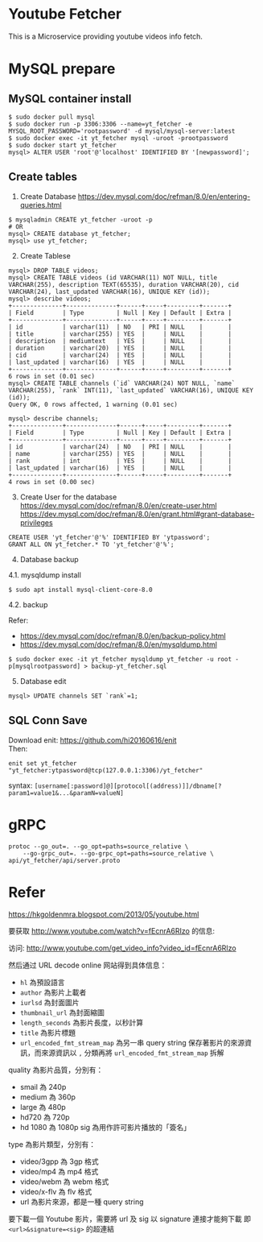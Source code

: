 # Youtube Fetcher

This is a Microservice providing youtube videos info fetch.

# MySQL prepare

## MySQL container install

```
$ sudo docker pull mysql
$ sudo docker run -p 3306:3306 --name=yt_fetcher -e MYSQL_ROOT_PASSWORD='rootpassword' -d mysql/mysql-server:latest
$ sudo docker exec -it yt_fetcher mysql -uroot -prootpassword
$ sudo docker start yt_fetcher
mysql> ALTER USER 'root'@'localhost' IDENTIFIED BY '[newpassword]';
```

## Create tables

1. Create Database
https://dev.mysql.com/doc/refman/8.0/en/entering-queries.html
```
$ mysqladmin CREATE yt_fetcher -uroot -p
# OR
mysql> CREATE database yt_fetcher;
mysql> use yt_fetcher;
```

2. Create Tablese
```
mysql> DROP TABLE videos;
mysql> CREATE TABLE videos (id VARCHAR(11) NOT NULL, title VARCHAR(255), description TEXT(65535), duration VARCHAR(20), cid VARCHAR(24), last_updated VARCHAR(16), UNIQUE KEY (id));
mysql> describe videos;
+--------------+--------------+------+-----+---------+-------+
| Field        | Type         | Null | Key | Default | Extra |
+--------------+--------------+------+-----+---------+-------+
| id           | varchar(11)  | NO   | PRI | NULL    |       |
| title        | varchar(255) | YES  |     | NULL    |       |
| description  | mediumtext   | YES  |     | NULL    |       |
| duration     | varchar(20)  | YES  |     | NULL    |       |
| cid          | varchar(24)  | YES  |     | NULL    |       |
| last_updated | varchar(16)  | YES  |     | NULL    |       |
+--------------+--------------+------+-----+---------+-------+
6 rows in set (0.01 sec)
mysql> CREATE TABLE channels (`id` VARCHAR(24) NOT NULL, `name` VARCHAR(255), `rank` INT(11), `last_updated` VARCHAR(16), UNIQUE KEY (id));
Query OK, 0 rows affected, 1 warning (0.01 sec)

mysql> describe channels;
+--------------+--------------+------+-----+---------+-------+
| Field        | Type         | Null | Key | Default | Extra |
+--------------+--------------+------+-----+---------+-------+
| id           | varchar(24)  | NO   | PRI | NULL    |       |
| name         | varchar(255) | YES  |     | NULL    |       |
| rank         | int          | YES  |     | NULL    |       |
| last_updated | varchar(16)  | YES  |     | NULL    |       |
+--------------+--------------+------+-----+---------+-------+
4 rows in set (0.00 sec)
```

3. Create User for the database
https://dev.mysql.com/doc/refman/8.0/en/create-user.html
https://dev.mysql.com/doc/refman/8.0/en/grant.html#grant-database-privileges
```
CREATE USER 'yt_fetcher'@'%' IDENTIFIED BY 'ytpassword';
GRANT ALL ON yt_fetcher.* TO 'yt_fetcher'@'%';
```

4. Database backup

4.1. mysqldump install
```
$ sudo apt install mysql-client-core-8.0
```

4.2. backup

Refer:
- https://dev.mysql.com/doc/refman/8.0/en/backup-policy.html
- https://dev.mysql.com/doc/refman/8.0/en/mysqldump.html
```
$ sudo docker exec -it yt_fetcher mysqldump yt_fetcher -u root -p[mysqlrootpassword] > backup-yt_fetcher.sql
```

5. Database edit
```
mysql> UPDATE channels SET `rank`=1;
```


## SQL Conn Save
Download enit: https://github.com/hi20160616/enit  
Then:  
```
enit set yt_fetcher "yt_fetcher:ytpassword@tcp(127.0.0.1:3306)/yt_fetcher"
```
syntax: `[username[:password]@][protocol[(address)]]/dbname[?param1=value1&...&paramN=valueN]`


# gRPC
```
protoc --go_out=. --go_opt=paths=source_relative \
    --go-grpc_out=. --go-grpc_opt=paths=source_relative \
api/yt_fetcher/api/server.proto
```

# Refer

https://hkgoldenmra.blogspot.com/2013/05/youtube.html

要获取 http://www.youtube.com/watch?v=fEcnrA6RIzo 的信息:

访问: http://www.youtube.com/get_video_info?video_id=fEcnrA6RIzo

然后通过 URL decode online 网站得到具体信息：

- `hl` 為預設語言  
- `author` 為影片上載者  
- `iurlsd` 為封面圖片  
- `thumbnail_url` 為封面縮圖  
- `length_seconds` 為影片長度，以秒計算  
- `title` 為影片標題  
- `url_encoded_fmt_stream_map` 為另一串 query string 保存著影片的來源資訊，而來源資訊以 `,` 分類再將 `url_encoded_fmt_stream_map` 拆解  

quality 為影片品質，分別有：  
- smail 為 240p  
- medium 為 360p  
- large 為 480p
- hd720 為 720p
- hd 1080 為 1080p
sig 為用作許可影片播放的「簽名」  

type 為影片類型，分別有：  

- video/3gpp 為 3gp 格式
- video/mp4 為 mp4 格式
- video/webm 為 webm 格式
- video/x-flv 為 flv 格式
- url 為影片來源，都是一種 query string

要下載一個 Youtube 影片，需要將 url 及 sig 以 signature 連接才能夠下載
即 `<url>&signature=<sig>` 的超連結
